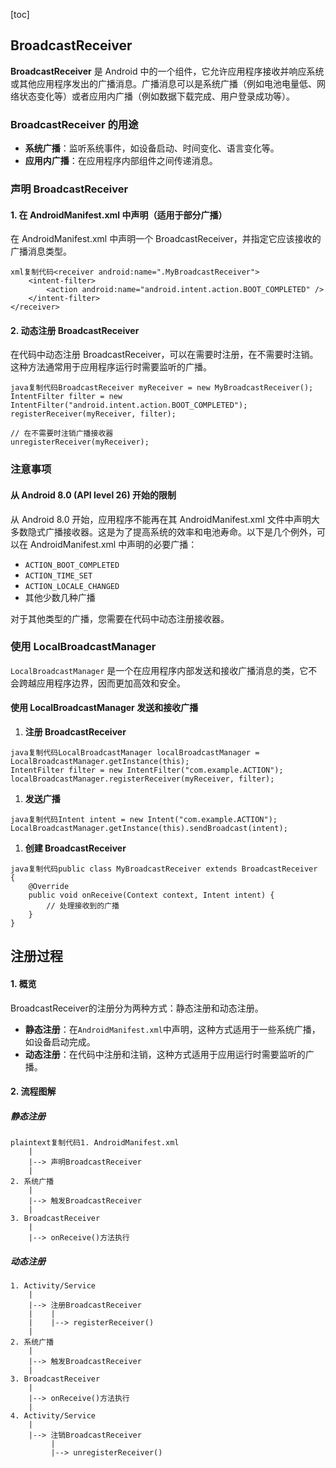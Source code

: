 [toc]

## BroadcastReceiver

**BroadcastReceiver** 是 Android 中的一个组件，它允许应用程序接收并响应系统或其他应用程序发出的广播消息。广播消息可以是系统广播（例如电池电量低、网络状态变化等）或者应用内广播（例如数据下载完成、用户登录成功等）。

### BroadcastReceiver 的用途

- **系统广播**：监听系统事件，如设备启动、时间变化、语言变化等。
- **应用内广播**：在应用程序内部组件之间传递消息。

### 声明 BroadcastReceiver

#### 1. 在 AndroidManifest.xml 中声明（适用于部分广播）

在 AndroidManifest.xml 中声明一个 BroadcastReceiver，并指定它应该接收的广播消息类型。

```
xml复制代码<receiver android:name=".MyBroadcastReceiver">
    <intent-filter>
        <action android:name="android.intent.action.BOOT_COMPLETED" />
    </intent-filter>
</receiver>
```

#### 2. 动态注册 BroadcastReceiver

在代码中动态注册 BroadcastReceiver，可以在需要时注册，在不需要时注销。这种方法通常用于应用程序运行时需要监听的广播。

```
java复制代码BroadcastReceiver myReceiver = new MyBroadcastReceiver();
IntentFilter filter = new IntentFilter("android.intent.action.BOOT_COMPLETED");
registerReceiver(myReceiver, filter);

// 在不需要时注销广播接收器
unregisterReceiver(myReceiver);
```

### 注意事项

#### 从 Android 8.0 (API level 26) 开始的限制

从 Android 8.0 开始，应用程序不能再在其 AndroidManifest.xml 文件中声明大多数隐式广播接收器。这是为了提高系统的效率和电池寿命。以下是几个例外，可以在 AndroidManifest.xml 中声明的必要广播：

- `ACTION_BOOT_COMPLETED`
- `ACTION_TIME_SET`
- `ACTION_LOCALE_CHANGED`
- 其他少数几种广播

对于其他类型的广播，您需要在代码中动态注册接收器。

### 使用 LocalBroadcastManager

`LocalBroadcastManager` 是一个在应用程序内部发送和接收广播消息的类，它不会跨越应用程序边界，因而更加高效和安全。

#### 使用 LocalBroadcastManager 发送和接收广播

1. **注册 BroadcastReceiver**

```
java复制代码LocalBroadcastManager localBroadcastManager = LocalBroadcastManager.getInstance(this);
IntentFilter filter = new IntentFilter("com.example.ACTION");
localBroadcastManager.registerReceiver(myReceiver, filter);
```

1. **发送广播**

```
java复制代码Intent intent = new Intent("com.example.ACTION");
LocalBroadcastManager.getInstance(this).sendBroadcast(intent);
```

1. **创建 BroadcastReceiver**

```
java复制代码public class MyBroadcastReceiver extends BroadcastReceiver {
    @Override
    public void onReceive(Context context, Intent intent) {
        // 处理接收到的广播
    }
}
```



## 注册过程

#### 1. 概览

BroadcastReceiver的注册分为两种方式：静态注册和动态注册。

- **静态注册**：在`AndroidManifest.xml`中声明，这种方式适用于一些系统广播，如设备启动完成。
- **动态注册**：在代码中注册和注销，这种方式适用于应用运行时需要监听的广播。

#### 2. 流程图解

##### 静态注册

```
plaintext复制代码1. AndroidManifest.xml
    |
    |--> 声明BroadcastReceiver
    |
2. 系统广播
    |
    |--> 触发BroadcastReceiver
    |
3. BroadcastReceiver
    |
    |--> onReceive()方法执行
```

##### 动态注册

```
1. Activity/Service
    |
    |--> 注册BroadcastReceiver
    |    |
    |    |--> registerReceiver()
    |
2. 系统广播
    |
    |--> 触发BroadcastReceiver
    |
3. BroadcastReceiver
    |
    |--> onReceive()方法执行
    |
4. Activity/Service
    |
    |--> 注销BroadcastReceiver
         |
         |--> unregisterReceiver()
```